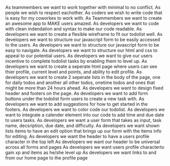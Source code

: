 As teammembers we want to work together with minimal to no conflict.
As people we wish to respect eachother.
As coders we wish to write code that is easy for my coworkes to work with.
As Teammembers we want to create an awesome app to MAKE users amazed.
As developers we want to code with clean indendation and syntax to make our code readable.
As developers we want to create a flexible wireframe to fit our todolist well.
As developers we want to structure our javascript form to be easily accessed to the users.
As developers we want to structure our javascript form to be easy to navigate.
As developers we want to structure our html and css to appeal to our potential users.
As developers we want to give our users incentive to complete todolist tasks by enabling them to level up.
As developers we want to create a seperate html page where users can see thier profile, current level and points, and ability to edit profile.
As developers we want to create 2 seperate lists in the body of the page, one for daily todos and another all other todos, onetime todos and ones that might be more than 24 hours ahead.
As developers we want to design fixed header and footers on the page.
As developers we want to add form buttons under the todolist form users to create a new task with.
As developers we want to add suggestions for how to get started in the footers.
As developers we want to color code our todolist.
As developers we want to integrate a calender element into our code to add time and due date to users tasks.
As developers we want a user form that takes as input, task name, decsription, due date, and difficulty.
As developers we want shown lists items to have an edit option that brings up our form with the items info for editing.
As developers we want the header to have a users profile character in the top left
As developers we want our header to be universal across all forms and pages
As developers we want users profile characterto gain xp and items as he/she level up
As developers we want links to and from our home page to the profile page
